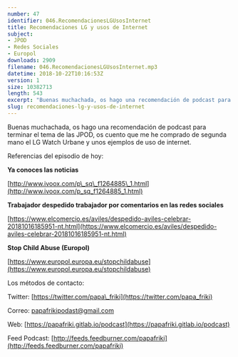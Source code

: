 ```yaml
---
number: 47
identifier: 046.RecomendacionesLGUsosInternet
title: Recomendaciones LG y usos de Internet
subject:
- JPOD
- Redes Sociales
- Europol
downloads: 2909
filename: 046.RecomendacionesLGUsosInternet.mp3
datetime: 2018-10-22T10:16:53Z
version: 1
size: 10382713
length: 543
excerpt: "Buenas muchachada, os hago una recomendación de podcast para terminar el tema de las JPOD, os cuento que me he comprado de segunda mano el LG Watch Urbane y unos ejemplos de uso de internet.  \n\nReferencias del episodio de hoy:\n\n**Ya conoces las noticias**  \n\n[http://www.ivoox.com/p\\_sq\\_f1264885\\_1.html](http://www.ivoox.com/p_sq_f1264885_1.html)  \n\n**Trabajador despedido trabajador por comentarios en l"
slug: recomendaciones-lg-y-usos-de-internet
---
```

Buenas muchachada, os hago una recomendación de podcast para terminar el tema de las JPOD, os cuento que me he comprado de segunda mano el LG Watch Urbane y unos ejemplos de uso de internet.

Referencias del episodio de hoy:

**Ya conoces las noticias**

[http://www.ivoox.com/p\_sq\_f1264885\_1.html](http://www.ivoox.com/p_sq_f1264885_1.html)

**Trabajador despedido trabajador por comentarios en las redes sociales**

[https://www.elcomercio.es/aviles/despedido-aviles-celebrar-20181016185951-nt.html](https://www.elcomercio.es/aviles/despedido-aviles-celebrar-20181016185951-nt.html)

**Stop Child Abuse (Europol)**

[https://www.europol.europa.eu/stopchildabuse](https://www.europol.europa.eu/stopchildabuse)

Los métodos de contacto:

Twitter: [https://twitter.com/papa\_friki](https://twitter.com/papa_friki)

Correo: [papafrikipodast@gmail.com](https://archive.org/details/papafrikipodast@gmail.com)

Web: [https://papafriki.gitlab.io/podcast](https://papafriki.gitlab.io/podcast)

Feed Podcast: [http://feeds.feedburner.com/papafriki](http://feeds.feedburner.com/papafriki)